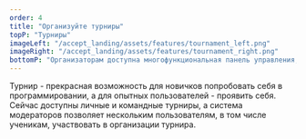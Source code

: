 ```yaml
---
order: 4
title: "Организуйте турниры"
topP: "Турниры"
imageLeft: "/accept_landing/assets/features/tournament_left.png"
imageRight: "/accept_landing/assets/features/tournament_right.png"
bottomP: "Организаторам доступна многофункциональная панель управления, которая позволяет в реальном времени управлять проведением турнира. Участникам доступен таймер, показывающий время до началf и окончания турнира, а также чат для связи с организаторами."
---
```


Турнир - прекрасная возможность для новичков попробовать себя в программировании, а для опытных пользователей - проявить себя. Сейчас доступны личные и командные турниры, а система модераторов позволяет нескольким пользователям, в том числе ученикам, участвовать в организации турнира.
